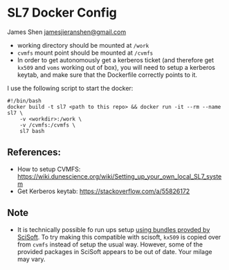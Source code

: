 # SL7 Docker Config

James Shen <jamesjieranshen@gmail.com>

- working directory should be mounted at `/work`
- `cvmfs` mount point should be mounted at `/cvmfs`
- In order to get autonomously get a kerberos ticket (and therefore get `kx509`
  and `voms` working out of box), you will need to setup a kerberos keytab, and
  make sure that the Dockerfile correctly points to it.

I use the following script to start the docker:

```
#!/bin/bash
docker build -t sl7 <path to this repo> && docker run -it --rm --name sl7 \
    -v <workdir>:/work \
    -v /cvmfs:/cvmfs \
    sl7 bash
```

## References:

- How to setup CVMFS:
  <https://wiki.dunescience.org/wiki/Setting_up_your_own_local_SL7_system>
- Get Kerberos keytab: <https://stackoverflow.com/a/55826172>

## Note

- It is technically possible fo run ups setup [using bundles provded by SciSoft](https://wiki.dunescience.org/wiki/DUNE_LAr_Software_Releases). To try making this compatible with scisoft, `kx509` is copied over from `cvmfs` instead of setup the usual way. However, some of the provided packages in SciSoft appears to be out of date. Your milage may vary.
